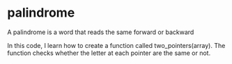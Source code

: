 # palindrome
A palindrome is a word that reads the same forward or backward

In this code, I learn how to create a function called two_pointers(array).  The function checks whether the letter at each pointer are the same or not.
